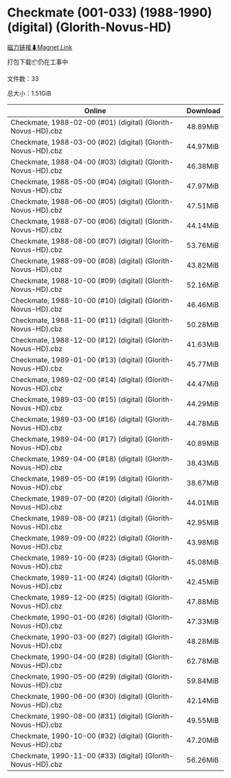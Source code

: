 # Checkmate (001-033) (1988-1990) (digital) (Glorith-Novus-HD)

[磁力链接⬇Magnet Link](magnet:?xt=urn:btih:85c5bb65c1f3bba1da2e0e6bba42b8d0153bf7de&dn=Checkmate%20%28001-033%29%20%281988-1990%29%20%28digital%29%20%28Glorith-Novus-HD%29)

打包下载📦仍在工事中

文件数：33

总大小：1.51GiB

Online | Download
--- | ---
Checkmate, 1988-02-00 (#01) (digital) (Glorith-Novus-HD).cbz | 48.89MiB
Checkmate, 1988-03-00 (#02) (digital) (Glorith-Novus-HD).cbz | 44.97MiB
Checkmate, 1988-04-00 (#03) (digital) (Glorith-Novus-HD).cbz | 46.38MiB
Checkmate, 1988-05-00 (#04) (digital) (Glorith-Novus-HD).cbz | 47.97MiB
Checkmate, 1988-06-00 (#05) (digital) (Glorith-Novus-HD).cbz | 47.51MiB
Checkmate, 1988-07-00 (#06) (digital) (Glorith-Novus-HD).cbz | 44.14MiB
Checkmate, 1988-08-00 (#07) (digital) (Glorith-Novus-HD).cbz | 53.76MiB
Checkmate, 1988-09-00 (#08) (digital) (Glorith-Novus-HD).cbz | 43.82MiB
Checkmate, 1988-10-00 (#09) (digital) (Glorith-Novus-HD).cbz | 52.16MiB
Checkmate, 1988-10-00 (#10) (digital) (Glorith-Novus-HD).cbz | 46.46MiB
Checkmate, 1988-11-00 (#11) (digital) (Glorith-Novus-HD).cbz | 50.28MiB
Checkmate, 1988-12-00 (#12) (digital) (Glorith-Novus-HD).cbz | 41.63MiB
Checkmate, 1989-01-00 (#13) (digital) (Glorith-Novus-HD).cbz | 45.77MiB
Checkmate, 1989-02-00 (#14) (digital) (Glorith-Novus-HD).cbz | 44.47MiB
Checkmate, 1989-03-00 (#15) (digital) (Glorith-Novus-HD).cbz | 44.29MiB
Checkmate, 1989-03-00 (#16) (digital) (Glorith-Novus-HD).cbz | 44.78MiB
Checkmate, 1989-04-00 (#17) (digital) (Glorith-Novus-HD).cbz | 40.89MiB
Checkmate, 1989-04-00 (#18) (digital) (Glorith-Novus-HD).cbz | 38.43MiB
Checkmate, 1989-05-00 (#19) (digital) (Glorith-Novus-HD).cbz | 38.67MiB
Checkmate, 1989-07-00 (#20) (digital) (Glorith-Novus-HD).cbz | 44.01MiB
Checkmate, 1989-08-00 (#21) (digital) (Glorith-Novus-HD).cbz | 42.95MiB
Checkmate, 1989-09-00 (#22) (digital) (Glorith-Novus-HD).cbz | 43.98MiB
Checkmate, 1989-10-00 (#23) (digital) (Glorith-Novus-HD).cbz | 45.08MiB
Checkmate, 1989-11-00 (#24) (digital) (Glorith-Novus-HD).cbz | 42.45MiB
Checkmate, 1989-12-00 (#25) (digital) (Glorith-Novus-HD).cbz | 47.88MiB
Checkmate, 1990-01-00 (#26) (digital) (Glorith-Novus-HD).cbz | 47.33MiB
Checkmate, 1990-03-00 (#27) (digital) (Glorith-Novus-HD).cbz | 48.28MiB
Checkmate, 1990-04-00 (#28) (digital) (Glorith-Novus-HD).cbz | 62.78MiB
Checkmate, 1990-05-00 (#29) (digital) (Glorith-Novus-HD).cbz | 59.84MiB
Checkmate, 1990-06-00 (#30) (digital) (Glorith-Novus-HD).cbz | 42.14MiB
Checkmate, 1990-08-00 (#31) (digital) (Glorith-Novus-HD).cbz | 49.55MiB
Checkmate, 1990-10-00 (#32) (digital) (Glorith-Novus-HD).cbz | 47.20MiB
Checkmate, 1990-11-00 (#33) (digital) (Glorith-Novus-HD).cbz | 56.26MiB